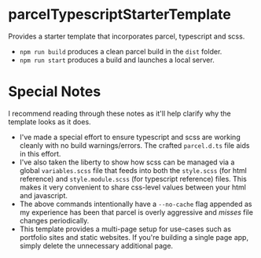 # parcelTypescriptStarterTemplate

Provides a starter template that incorporates parcel, typescript and scss.

- `npm run build` produces a clean parcel build in the `dist` folder.
- `npm run start` produces a build and launches a local server.

# Special Notes

I recommend reading through these notes as it'll help clarify why the template looks as it does.

- I've made a special effort to ensure typescript and scss are working cleanly with no build warnings/errors. The crafted `parcel.d.ts` file aids in this effort.
- I've also taken the liberty to show how scss can be managed via a global `variables.scss` file that feeds into both the `style.scss` (for html reference) and `style.module.scss` (for typescript reference) files. This makes it very convenient to share css-level values between your html and javascript.
- The above commands intentionally have a `--no-cache` flag appended as my experience has been that parcel is overly aggressive and _misses_ file changes periodically.
- This template provides a multi-page setup for use-cases such as portfolio sites and static websites. If you're building a single page app, simply delete the unnecessary additional page.
